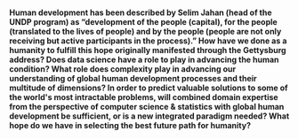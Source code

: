 #### Human development has been described by Selim Jahan (head of the UNDP program) as “development of the people (capital), for the people (translated to the lives of people) and by the people (people are not only receiving but active participants in the process).” How have we done as a humanity to fulfill this hope originally manifested through the Gettysburg address? Does data science have a role to play in advancing the human condition? What role does complexity play in advancing our understanding of global human development processes and their multitude of dimensions? In order to predict valuable solutions to some of the world's most intractable problems, will combined domain expertise from the perspective of computer science & statistics with global human development be sufficient, or is a new integrated paradigm needed? What hope do we have in selecting the best future path for humanity?
